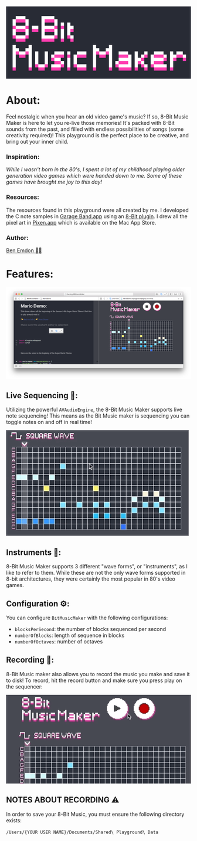 ![title](.github/8BitMusicMakerWhiteAndPinkAndBig.png)

# About:
Feel nostalgic when you hear an old video game's music? If so, 8-Bit Music Maker is here to let you re-live those memories! It's packed with 8-Bit sounds from the past, and filled with endless possibilities of songs (some creativity required)! This playground is the perfect place to be creative, and bring out your inner child.

### Inspiration:
_While I wasn't born in the 80's, I spent a lot of my childhood playing older generation video games which were handed down to me. Some of these games have brought me joy to this day!_

### Resources:
The resources found in this playground were all created by me. I developed the C note samples in [Garage Band.app](https://www.apple.com/ca/mac/garageband/) using an [8-Bit plugin](http://www.ymck.net/en/download/magical8bitplug/). I drew all the pixel art in [Pixen.app](http://itunes.apple.com/us/app/pixen/id525180431?mt=12) which is available on the Mac App Store.

### Author:
[Ben Emdon 👨‍💻](https://github.com/BenEmdon)

# Features:
![Birds Eye View](.github/BirdsEyeView.png)

## Live Sequencing 🎼:
Utilizing the powerful `AVAudioEngine`, the 8-Bit Music Maker supports live note sequencing! This means as the Bit Music maker is sequencing you can toggle notes on and off in real time!

![Live Sequencing](.github/LiveSequencing.gif)
## Instruments 🎹:
8-Bit Music Maker supports 3 different "wave forms", or "instruments", as I like to refer to them. While these are not the only wave forms supported in 8-bit architectures, they were certainly the most popular in 80's video games.

## Configuration ⚙️:
You can configure `BitMusicMaker` with the following configurations:
* `blocksPerSecond`: the number of blocks sequenced per second
* `numberOfBlocks`: length of sequence in blocks
* `numberOfOctaves`: number of octaves
## Recording 🎤:
8-Bit Music maker also allows you to record the music you make and save it to disk!
To record, hit the record button and make sure you press play on the sequencer:

![Recording](.github/Recording.gif)
## NOTES ABOUT RECORDING ⚠️
In order to save your 8-Bit Music, you must ensure the following directory exists:

`/Users/{YOUR USER NAME}/Documents/Shared\ Playground\ Data`
